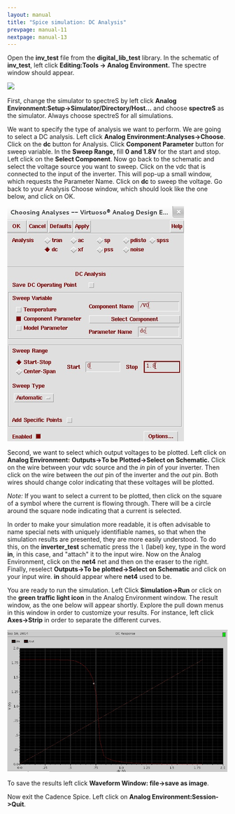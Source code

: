 ```yaml
---
layout: manual
title: "Spice simulation: DC Analysis"
prevpage: manual-11
nextpage: manual-13
---
```


Open the **inv\_test** file from the **digital\_lib\_test** library. In the schematic of **inv\_test**, left click **Editing:Tools -\> Analog Environment.** The spectre window should appear.

![]( images/manual/analog1.gif)

First, change the simulator to spectreS by left click **Analog Environment:Setup-\>Simulator/Directory/Host\...** and choose **spectreS** as the simulator. Always choose spectreS for all simulations.

We want to specify the type of analysis we want to perform. We are going to select a DC analysis. Left click **Analog Environment:Analyses-\>Choose**. Click on the **dc** button for Analysis. Click **Component Parameter** button for sweep variable. In the **Sweep Range,** fill **0 and 1.8V** for the start and stop. Left click on the **Select Component**. Now go back to the schematic and select the voltage source you want to sweep. Click on the vdc that is connected to the input of the inverter. This will pop-up a small window, which requests the Parameter Name. Click on **dc** to sweep the voltage. Go back to your Analysis Choose window, which should look like the one below, and click on OK.

![](/images/manual/DC_analysis_tsmc.jpg)

Second, we want to select which output voltages to be plotted. Left click on **Analog Environment:** **Outputs-\>To be Plotted-\>Select on Schematic.** Click on the wire between your vdc source and the _in_ pin of your inverter. Then click on the wire between the _out_ pin of the inverter and the _out_ pin. Both wires should change color indicating that these voltages will be plotted.

_Note:_ If you want to select a current to be plotted, then click on the square of a symbol where the current is flowing through. There will be a circle around the square node indicating that a current is selected.

In order to make your simulation more readable, it is often advisable to name special nets with uniquely identifiable names, so that when the simulation results are presented, they are more easily understood. To do this, on the **inverter\_test** schematic press the `l` (label) key, type in the word **in**, in this case, and \"attach\" it to the input wire. Now on the Analog Environment, click on the **net4** net and then on the eraser to the right. Finally, reselect **Outputs-\>To be plotted-\>Select on Schematic** and click on your input wire. **in** should appear where **net4** used to be.

You are ready to run the simulation. Left Click **Simulation-\>Run** or click on the **green traffic light icon** in the Analog Environment window. The result window, as the one below will appear shortly. Explore the pull down menus in this window in order to customize your results. For instance, left click **Axes-\>Strip** in order to separate the different curves.

![](/images/manual/DC_results_tsmc.jpg)

To save the results left click **Waveform Window: file-\>save as image**.

Now exit the Cadence Spice. Left click on **Analog Environment:Session-\>Quit**.
